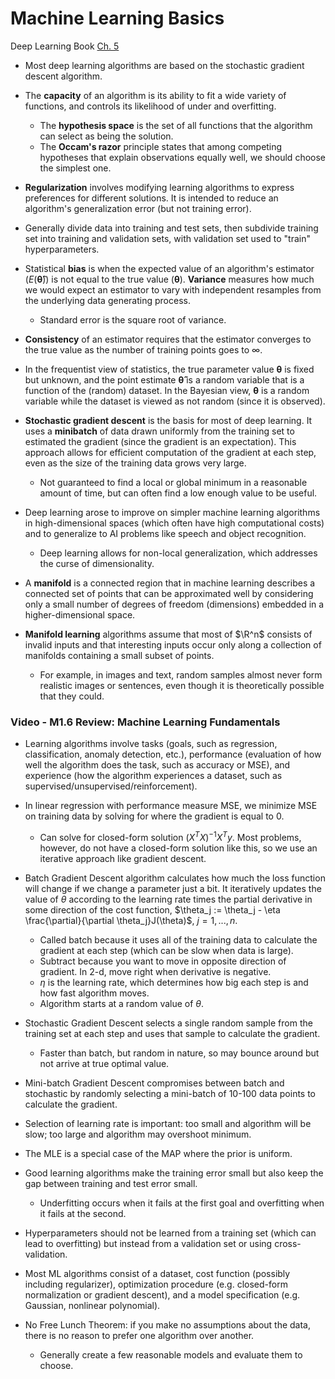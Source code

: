 # Machine Learning Basics

Deep Learning Book [Ch. 5](https://www.deeplearningbook.org/contents/ml.html)

- Most deep learning algorithms are based on the stochastic gradient descent algorithm.
- The **capacity** of an algorithm is its ability to fit a wide variety of functions, and controls its likelihood of under and overfitting.
  - The **hypothesis space** is the set of all functions that the algorithm can select as being the solution.
  - The **Occam's razor** principle states that among competing hypotheses that explain observations equally well, we should choose the simplest one.
- **Regularization** involves modifying learning algorithms to express preferences for different solutions. It is intended to reduce an algorithm's generalization error (but not training error).
- Generally divide data into training and test sets, then subdivide training set into training and validation sets, with validation set used to "train" hyperparameters.

- Statistical **bias** is when the expected value of an algorithm's estimator ($E(\boldsymbol{\hat\theta})$) is not equal to the true value ($\boldsymbol{\theta}$). **Variance** measures how much we would expect an estimator to vary with independent resamples from the underlying data generating process.
  - Standard error is the square root of variance.
- **Consistency** of an estimator requires that the estimator converges to the true value as the number of training points goes to $\infty$.
- In the frequentist view of statistics, the true parameter value $\boldsymbol{\theta}$ is fixed but unknown, and the point estimate $\boldsymbol{\hat\theta}$ is a random variable that is a function of the (random) dataset. In the Bayesian view, $\boldsymbol{\theta}$ is a random variable while the dataset is viewed as not random (since it is observed).
- **Stochastic gradient descent** is the basis for most of deep learning. It uses a **minibatch** of data drawn uniformly from the training set to estimated the gradient (since the gradient is an expectation). This approach allows for efficient computation of the gradient at each step, even as the size of the training data grows very large.
  - Not guaranteed to find a local or global minimum in a reasonable amount of time, but can often find a low enough value to be useful.
- Deep learning arose to improve on simpler machine learning algorithms in high-dimensional spaces (which often have high computational costs) and to generalize to AI problems like speech and object recognition.
  - Deep learning allows for non-local generalization, which addresses the curse of dimensionality.
- A **manifold** is a connected region that in machine learning describes a connected set of points that can be approximated well by considering only a small number of degrees of freedom (dimensions) embedded in a higher-dimensional space.
- **Manifold learning** algorithms assume that most of $\R^n$ consists of invalid inputs and that interesting inputs occur only along a collection of manifolds containing a small subset of points.
  - For example, in images and text, random samples almost never form realistic images or sentences, even though it is theoretically possible that they could.

### Video - M1.6 Review: Machine Learning Fundamentals

- Learning algorithms involve tasks (goals, such as regression, classification, anomaly detection, etc.), performance (evaluation of how well the algorithm does the task, such as accuracy or MSE), and experience (how the algorithm experiences a dataset, such as supervised/unsupervised/reinforcement).
- In linear regression with performance measure MSE, we minimize MSE on training data by solving for where the gradient is equal to 0.
  - Can solve for closed-form solution $(X^TX)^{-1}X^T y$. Most problems, however, do not have a closed-form solution like this, so we use an iterative approach like gradient descent.
- Batch Gradient Descent algorithm calculates how much the loss function will change if we change a parameter just a bit. It iteratively updates the value of $\theta$ according to the learning rate times the partial derivative in some direction of the cost function, $\theta_j := \theta_j - \eta \frac{\partial}{\partial \theta_j}J(\theta)$, $j = 1, ..., n$.
  - Called batch because it uses all of the training data to calculate the gradient at each step (which can be slow when data is large).
  - Subtract because you want to move in opposite direction of gradient. In 2-d, move right when derivative is negative.
  - $\eta$ is the learning rate, which determines how big each step is and how fast algorithm moves.
  - Algorithm starts at a random value of $\theta$.

- Stochastic Gradient Descent selects a single random sample from the training set at each step and uses that sample to calculate the gradient.
  - Faster than batch, but random in nature, so may bounce around but not arrive at true optimal value.
- Mini-batch Gradient Descent compromises between batch and stochastic by randomly selecting a mini-batch of 10-100 data points to calculate the gradient.
- Selection of learning rate is important: too small and algorithm will be slow; too large and algorithm may overshoot minimum.
- The MLE is a special case of the MAP where the prior is uniform.
- Good learning algorithms make the training error small but also keep the gap between training and test error small.
  - Underfitting occurs when it fails at the first goal and overfitting when it fails at the second.
- Hyperparameters should not be learned from a training set (which can lead to overfitting) but instead from a validation set or using cross-validation.
- Most ML algorithms consist of a dataset, cost function (possibly including regularizer), optimization procedure (e.g. closed-form normalization or gradient descent), and a model specification (e.g. Gaussian, nonlinear polynomial).
- No Free Lunch Theorem: if you make no assumptions about the data, there is no reason to prefer one algorithm over another.
  - Generally create a few reasonable models and evaluate them to choose.